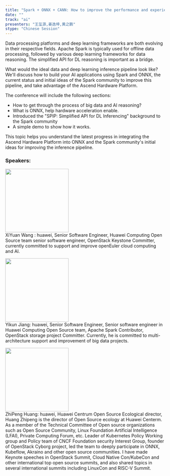 ```yaml
---
title: "Spark + ONNX + CANN: How to improve the performance and experience of distributed reasoning?"
date: "" 
track: "ai"
presenters: "王玺源,姜逸坤,黄之鹏"
stype: "Chinese Session"
---
```

Data processing platforms and deep learning frameworks are both evolving in their respective fields. Apache Spark is typically used for offline data processing, followed by various deep learning frameworks for data reasoning. The simplified API for DL reasoning is important as a bridge.

What would the ideal data and deep learning inference pipeline look like? We'll discuss how to build your AI applications using Spark and ONNX, the current status and initial ideas of the Spark community to improve this pipeline, and take advantage of the Ascend Hardware Platform.

The conference will include the following sections:
- How to get through the process of big data and AI reasoning?
- What is ONNX, help hardware acceleration enable.
- Introduced the "SPIP: Simplified API for DL Inferencing" background to the Spark community
- A simple demo to show how it works.

This topic helps you understand the latest progress in integrating the Ascend Hardware Platform into ONNX and the Spark community's initial ideas for improving the inference pipeline.
 ### Speakers: 
 <img src="images/speaker/1201_2.png" width="200" /><br>XiYuan Wang : huawei, Senior Software Engineer, Huawei Computing Open Source team senior software engineer, OpenStack Keystone Committer, currently committed to support and improve openEuler cloud computing and AI.

 <img src="images/speaker/1201_1.png" width="200" /><br>Yikun Jiang: huawei, Senior Software Engineer, Senior software engineer in Huawei Computing Open Source team, Apache Spark Contributor, OpenStack storage project Committer. Currently, he is committed to multi-architecture support and improvement of big data projects.

 <img src="images/speaker/1201_3.png" width="200" /><br>ZhiPeng Huang: huawei, Huawei Centrum Open Source Ecological director, Huang Zhipeng is the director of Open Source ecology at Huawei Centerm. As a member of the Technical Committee of Open source organizations such as Open Source Community, Linux Foundation Artificial Intelligence (LFAI), Private Computing Forum, etc. Leader of Kubernetes Policy Working group and Policy team of CNCF Foundation security Interest Group, founder of OpenStack Cyborg project, led the team to deeply participate in ONNX, Kubeflow, Akraino and other open source communities. I have made Keynote speeches in OpenStack Summit, Cloud Native Con/KubeCon and other international top open source summits, and also shared topics in several international summits including LinuxCon and RISC-V Summit.

 